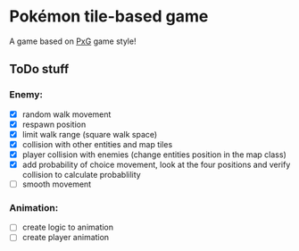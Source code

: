 # Pokémon tile-based game
A game based on [PxG](https://www.pokexgames.com/#/home) game style!

## ToDo stuff

### Enemy:
- [x] random walk movement
- [x] respawn position
- [x] limit walk range (square walk space)
- [x] collision with other entities and map tiles
- [x] player collision with enemies (change entities position in the map class)
- [x] add probability of choice movement, look at the four positions and verify collision to calculate probablility
- [ ] smooth movement

### Animation:
- [ ] create logic to animation
- [ ] create player animation